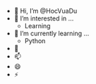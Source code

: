 - 👋 Hi, I’m @HocVuaDu
- 👀 I’m interested in ...
  -  Learning
- 🌱 I’m currently learning ...
  -  Python
- 💞️ 
- 📫 
- 😄 
- ⚡ 

<!---
HocVuaDu/HocVuaDu is a ✨ special ✨ repository because its `README.md` (this file) appears on your GitHub profile.
You can click the Preview link to take a look at your changes.
--->

